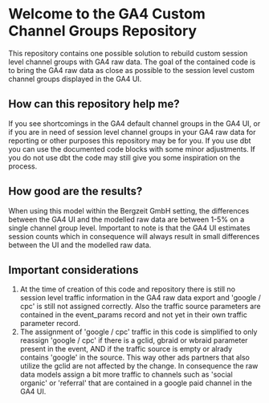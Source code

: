 # Welcome to the GA4 Custom Channel Groups Repository

This repository contains one possible solution to rebuild custom session level channel groups with GA4 raw data.
The goal of the contained code is to bring the GA4 raw data as close as possible to the session level custom channel groups displayed in the GA4 UI.

## How can this repository help me?
If you see shortcomings in the GA4 default channel groups in the GA4 UI, or if you are in need of session level channel groups in your GA4 raw data for reporting or other purposes this repository may be for you.
If you use dbt you can use the documented code blocks with some minor adjustments. If you do not use dbt the code may still give you some inspiration on the process.

## How good are the results?
When using this model within the Bergzeit GmbH setting, the differences between the GA4 UI and the modelled raw data are between 1-5% on a single channel group level. Important to note is that the GA4 UI estimates session counts which in consequence will always result in small differences between the UI and the modelled raw data.

## Important considerations
1. At the time of creation of this code and repository there is still no session level traffic information in the GA4 raw data export and 'google / cpc' is still not assigned correctly. Also the traffic source parameters are contained in the event_params record and not yet in their own traffic parameter record.
2. The assignment of 'google / cpc' traffic in this code is simplified to only reassign 'google / cpc' if there is a gclid, gbraid or wbraid parameter present in the event, AND if the traffic source is empty or alrady contains 'google' in the source. This way other ads partners that also utilize the gclid are not affected by the change. In consequence the raw data models assign a bit more traffic to channels such as 'social organic' or 'referral' that are contained in a google paid channel in the GA4 UI.
